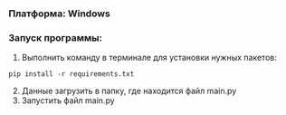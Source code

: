 ### Платформа: Windows

### Запуск программы:
1. Выполнить команду в терминале для установки нужных пакетов: 
```
pip install -r requirements.txt
```
2. Данные загрузить в папку, где находится файл main.py
3. Запустить файл main.py